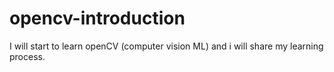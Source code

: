 # opencv-introduction
I will start to learn openCV (computer vision ML) and i will share my learning process.
